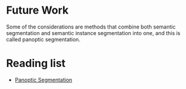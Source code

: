 # Future Work

Some of the considerations are methods that combine both semantic segmentation and semantic instance segmentation into one, and this is called panoptic segmentation.

# Reading list

- [Panoptic Segmentation](https://arxiv.org/abs/1801.00868)
